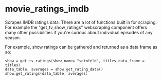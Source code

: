 # movie_ratings_imdb
Scrapes IMDB ratings data. There are a lot of functions built in for scraping. For example the "get_tv_show_ratings" webscraping component offers many other possibilities if you're curious about individual episodes of any season.

For example, show ratings can be gathered and returned as a data frame as so:  
```
show = get_tv_ratings(show_name= "seinfeld", titles_data_frame = titles)
data_table, averages = show.get_rating_data()
show.get_ratings(data_table, averages)
```

